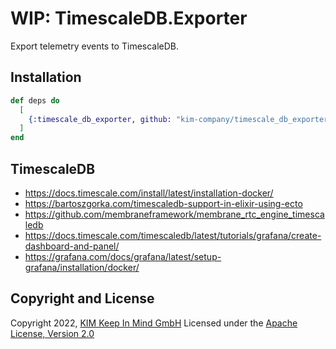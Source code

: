 # WIP: TimescaleDB.Exporter
Export telemetry events to TimescaleDB.

## Installation
```elixir
def deps do
  [
    {:timescale_db_exporter, github: "kim-company/timescale_db_exporter"}
  ]
end
```

## TimescaleDB
- https://docs.timescale.com/install/latest/installation-docker/
- https://bartoszgorka.com/timescaledb-support-in-elixir-using-ecto
- https://github.com/membraneframework/membrane_rtc_engine_timescaledb
- https://docs.timescale.com/timescaledb/latest/tutorials/grafana/create-dashboard-and-panel/
- https://grafana.com/docs/grafana/latest/setup-grafana/installation/docker/

## Copyright and License
Copyright 2022, [KIM Keep In Mind GmbH](https://www.keepinmind.info/)
Licensed under the [Apache License, Version 2.0](LICENSE)
